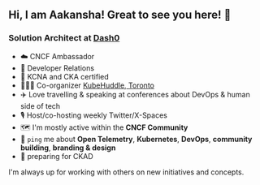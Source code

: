 ## Hi, I am Aakansha! Great to see you here! 👋

### Solution Architect at [Dash0](https://www.dash0.com/) <br>

- ☁️ CNCF Ambassador <br>
- 🥑 Developer Relations
- 👾 KCNA and CKA certified
- 🦸🏻‍♀️ Co-organizer [KubeHuddle, Toronto](https://ca.kubehuddle.com/) <br>
- ✈️ Love travelling & speaking at conferences about DevOps & human side of tech
- 🎙️ Host/co-hosting weekly Twitter/X-Spaces
- 🗺️ I'm mostly active within the **CNCF Community**
- 💬 `ping` me about **Open Telemetry**, **Kubernetes**, **DevOps**, **community building**, **branding & design**
- 🌱 preparing for CKAD

I'm always up for working with others on new initiatives and concepts.
